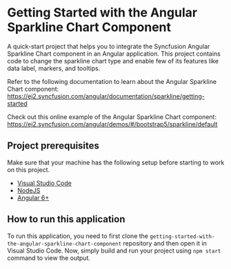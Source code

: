# Getting Started with the Angular Sparkline Chart Component
A quick-start project that helps you to integrate the Syncfusion Angular Sparkline Chart component in an Angular application. This project contains code to change the sparkline chart type and enable few of its features like data label, markers, and tooltips.

Refer to the following documentation to learn about the Angular Sparkline Chart component: 
https://ej2.syncfusion.com/angular/documentation/sparkline/getting-started

Check out this online example of the Angular Sparkline Chart component:
https://ej2.syncfusion.com/angular/demos/#/bootstrap5/sparkline/default

## Project prerequisites
Make sure that your machine has the following setup before starting to work on this project.
* [Visual Studio Code](https://code.visualstudio.com/download )
* [NodeJS](https://nodejs.org/en/download)
* [Angular 6+](https://angularjs.org/)

## How to run this application
To run this application, you need to first clone the `getting-started-with-the-angular-sparkline-chart-component` repository and then open it in Visual Studio Code. Now, simply build and run your project using `npm start` command to view the output.
